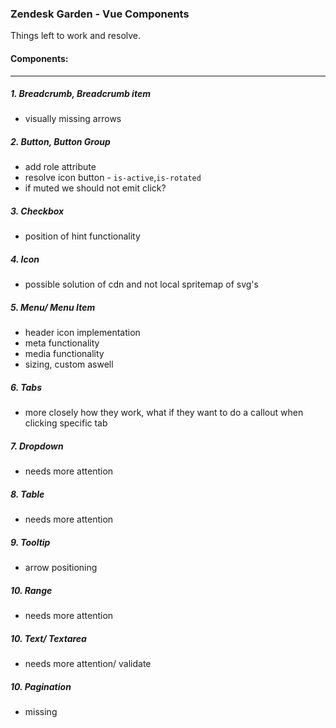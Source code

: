 ### Zendesk Garden - Vue Components

Things left to work and resolve.

#### Components:

---

##### 1. Breadcrumb, Breadcrumb item

- visually missing arrows

##### 2. Button, Button Group

- add role attribute
- resolve icon button - `is-active`,`is-rotated`
- if muted we should not emit click?

##### 3. Checkbox

- position of hint functionality

##### 4. Icon

- possible solution of cdn and not local spritemap of svg's

##### 5. Menu/ Menu Item

- header icon implementation
- meta functionality
- media functionality
- sizing, custom aswell

##### 6. Tabs

- more closely how they work, what if they want to do a callout when clicking specific tab

##### 7. Dropdown

- needs more attention

##### 8. Table

- needs more attention

##### 9. Tooltip

- arrow positioning

##### 10. Range

- needs more attention

##### 10. Text/ Textarea

- needs more attention/ validate

##### 10. Pagination

- missing
